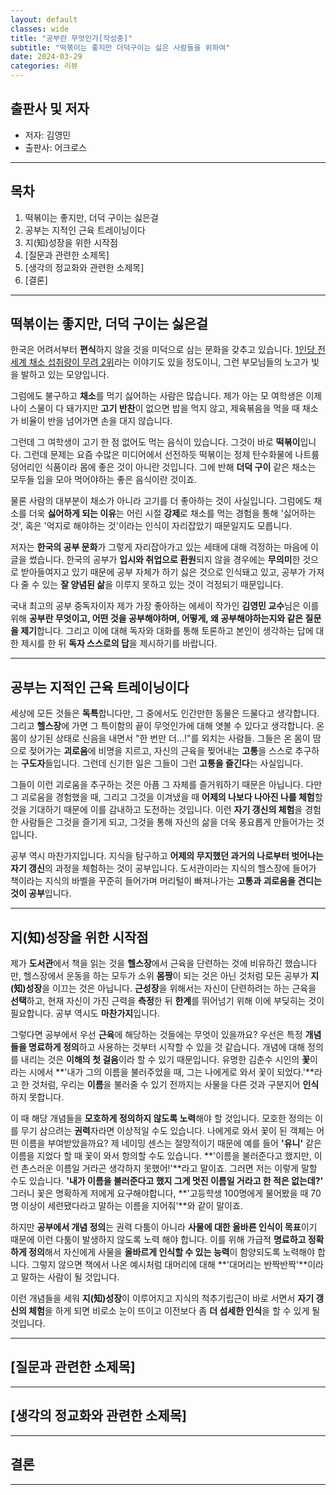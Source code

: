 ```yaml
---
layout: default
classes: wide
title: "공부란 무엇인가[작성중]"
subtitle: "떡볶이는 좋지만 더덕구이는 싫은 사람들을 위하여"
date: 2024-03-29
categories: 리뷰
---
```


## 출판사 및 저자

* 저자: 김영민
* 출판사: 어크로스

---

## 목차

1. 떡볶이는 좋지만, 더덕 구이는 싫은걸
2. 공부는 지적인 근육 트레이닝이다
3. 지(知)성장을 위한 시작점
4. [질문과 관련한 소제목]
5. [생각의 정교화와 관련한 소제목]
6. [결론]

---

## 떡볶이는 좋지만, 더덕 구이는 싫은걸

한국은 어려서부터 **편식**하지 않을 것을 미덕으로 삼는 문화을 갖추고 있습니다. [1인당 전세계 채소 섭취량이 무려 2위](https://m.health.chosun.com/svc/news_view.html?contid=2023071802471)라는 이야기도 있을 정도이니, 그런 부모님들의 노고가 빛을 발하고 있는 모양입니다.

그럼에도 불구하고 **채소**를 먹기 싫어하는 사람은 많습니다. 제가 아는 모 여학생은 이제 나이 스물이 다 돼가지만 **고기 반찬**이 없으면 밥을 먹지 않고, 제육볶음을 먹을 때 채소가 비율이 반을 넘어가면 손을 대지 않습니다.

그런데 그 여학생이 고기 한 점 없어도 먹는 음식이 있습니다. 그것이 바로 **떡볶이**입니다. 그런데 문제는 요즘 수많은 미디어에서 선전하듯 떡볶이는 정제 탄수화물에 나트륨 덩어리인 식품이라 몸에 좋은 것이 아니란 것입니다. 그에 반해 **더덕 구이** 같은 채소는 모두들 입을 모아 먹어야하는 좋은 음식이란 것이죠.

물론 사람의 대부분이 채소가 아니라 고기를 더 좋아하는 것이 사실입니다. 그럼에도 채소를 더욱 **싫어하게 되는 이유**는 어린 시절 **강제**로 채소를 먹는 경험을 통해 '싫어하는 것', 혹은 '억지로 해야하는 것'이라는 인식이 자리잡았기 때문일지도 모릅니다.

저자는 **한국의 공부 문화**가 그렇게 자리잡아가고 있는 세태에 대해 걱정하는 마음에 이 글을 썼습니다. 한국의 공부가 **입시와 취업으로 환원**되지 않을 경우에는 **무의미**한 것으로 받아들여지고 있기 때문에 공부 자체가 하기 싫은 것으로 인식돼고 있고, 공부가 가져다 줄 수 있는 **잘 양념된 삶**을 이루지 못하고 있는 것이 걱정되기 때문입니다.

국내 최고의 공부 중독자이자 제가 가장 좋아하는 에세이 작가인 **김영민 교수**님은 이를 위해 **공부란 무엇이고, 어떤 것을 공부해야하며, 어떻게, 왜 공부해야하는지와 같은 질문을 제기**합니다. 그리고 이에 대해 독자와 대화를 통해 토론하고 본인이 생각하는 답에 대한 제시를 한 뒤 **독자 스스로의 답**을 제시하기를 바랍니다.

---

## 공부는 지적인 근육 트레이닝이다

세상에 모든 것들은 **독특**합니다만, 그 중에서도 인간만한 동물은 드물다고 생각합니다. 그리고 **헬스장**에 가면 그 특이함의 끝이 무엇인가에 대해 엿볼 수 있다고 생각합니다. 온 몸이 상기된 상태로 신음을 내면서 "한 번만 더...!"를 외치는 사람들. 그들은 온 몸이 땀으로 젖어가는 **괴로움**에 비명을 지르고, 자신의 근육을 찢어내는 **고통**을 스스로 추구하는 **구도자**들입니다. 그런데 신기한 일은 그들이 그런 **고통을 즐긴다**는 사실입니다.

그들이 이런 괴로움을 추구하는 것은 아픔 그 자체를 즐거워하기 때문은 아닙니다. 다만 그 괴로움을 경험했을 때, 그리고 그것을 이겨냈을 때 **어제의 나보다 나아진 나를 체험**할 것을 기대하기 때문에 이를 감내하고 도전하는 것입니다. 이런 **자기 갱신의 체험**을 경험한 사람들은 그것을 즐기게 되고, 그것을 통해 자신의 삶을 더욱 풍요롭게 만들어가는 것입니다.

공부 역시 마찬가지입니다. 지식을 탐구하고 **어제의 무지했던 과거의 나로부터 벗어나는 자기 갱신**의 과정을 체험하는 것이 공부입니다. 도서관이라는 지식의 헬스장에 들어가 책이라는 지식의 바벨을 꾸준히 들어가며 머리털이 빠져나가는 **고통과 괴로움을 견디는 것이 공부**입니다.

---

## 지(知)성장을 위한 시작점

제가 **도서관**에서 책을 읽는 것을 **헬스장**에서 근육을 단련하는 것에 비유하긴 했습니다만, 헬스장에서 운동을 하는 모두가 소위 **몸짱**이 되는 것은 아닌 것처럼 모든 공부가 **지(知)성장**을 이끄는 것은 아닙니다. **근성장**을 위해서는 자신이 단련하려는 하는 근육을 **선택**하고, 현재 자신이 가진 근력을 **측정**한 뒤 **한계**를 뛰어넘기 위해 이에 부딪히는 것이 필요합니다. 공부 역시도 **마찬가지**입니다.

그렇다면 공부에서 우선 **근육**에 해당하는 것들에는 무엇이 있을까요? 우선은 특정 **개념들을 명료하게 정의**하고 사용하는 것부터 시작할 수 있을 것 같습니다. 개념에 대해 정의를 내리는 것은 **이해의 첫 걸음**이라 할 수 있기 때문입니다. 유명한 김춘수 시인의 **꽃**이라는 시에서 **'내가 그의 이름을 불러주었을 때, 그는 나에게로 와서 꽃이 되었다.'**라고 한 것처럼, 우리는 **이름**을 불러줄 수 있기 전까지는 사물을 다른 것과 구분지어 **인식**하지 못합니다.

이 때 해당 개념들을 **모호하게 정의하지 않도록 노력**해야 할 것입니다. 모호한 정의는 이를 무기 삼으려는 **권력**자라면 이상적일 수도 있습니다. 나에게로 와서 꽃이 된 객체는 어떤 이름을 부여받았을까요? 제 네이밍 센스는 절망적이기 때문에 예를 들어 **'유니'** 같은 이름을 지었다 할 때 꽃이 와서 항의할 수도 있습니다. **'이름을 불러준다고 했지만, 이런 촌스러운 이름일 거라곤 생각하지 못했어!'**라고 말이죠. 그러면 저는 이렇게 말할 수도 있습니다. **'내가 이름을 불러준다고 했지 그게 멋진 이름일 거라고 한 적은 없는데?'** 그러니 꽃은 명확하게 저에게 요구해야합니다, **'고등학생 100명에게 물어봤을 때 70명 이상이 세련됐다라고 말하는 이름을 지어줘'**와 같이 말이죠.

하지만 **공부에서 개념 정의**는 권력 다툼이 아니라 **사물에 대한 올바른 인식이 목표**이기 때문에 이런 다툼이 발생하지 않도록 노력 해야 합니다. 이를 위해 가급적 **명료하고 정확하게 정의**해서 자신에게 사물을 **올바르게 인식할 수 있는 능력**이 함양되도록 노력해야 합니다. 그렇지 않으면 책에서 나온 예시처럼 대머리에 대해 **'대머리는 반짝반짝'**이라고 말하는 사람이 될 것입니다.

이런 개념들을 세워 **지(知)성장**이 이루어지고 지식의 척추기립근이 바로 서면서 **자기 갱신의 체험**을 하게 되면 비로소 눈이 뜨이고 이전보다 좀 **더 섬세한 인식**을 할 수 있게 될 것입니다.

---

## [질문과 관련한 소제목]

---

## [생각의 정교화와 관련한 소제목]

---

## 결론

---
